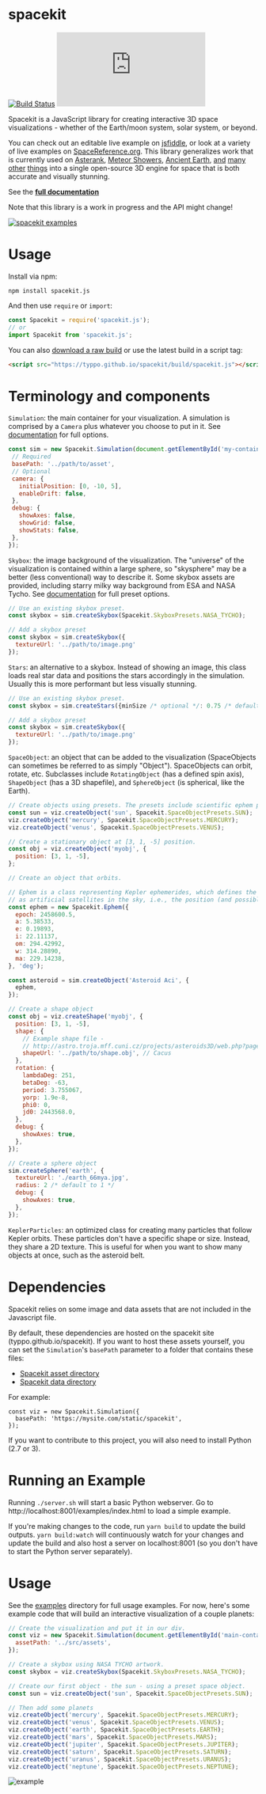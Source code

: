 # spacekit
[![Build Status](https://travis-ci.com/typpo/spacekit.svg?branch=master)](https://travis-ci.com/typpo/spacekit)
[![npm](https://img.shields.io/npm/v/spacekit.js)](https://www.npmjs.com/package/spacekit.js)

Spacekit is a JavaScript library for creating interactive 3D space visualizations - whether of the Earth/moon system, solar system, or beyond.

You can check out an editable live example on [jsfiddle](https://jsfiddle.net/typpo/x9nv8jg0/6/), or look at a variety of live examples on [SpaceReference.org](https://www.spacereference.org/solar-system#ob=2001-einstein-1973-eb,7672-hawking-1995-uo2,2709-sagan-1982-fh).  This library generalizes work that is currently used on [Asterank](https://www.asterank.com/), [Meteor Showers](https://www.meteorshowers.org/), [Ancient Earth](https://dinosaurpictures.org/ancient-earth), [and](https://www.ianww.com/ceres/) [many](https://www.asterank.com/exoplanets) [other](https://www.ianww.com/pluto/) [things](https://www.ianww.com/moonviz/) into a single open-source 3D engine for space that is both accurate and visually stunning.

See the **[full documentation](https://typpo.github.io/spacekit/)**

Note that this library is a work in progress and the API might change!

[![spacekit examples](https://i.imgur.com/u48FCjJ.jpg)](https://typpo.github.io/spacekit/)

# Usage

Install via npm:

```
npm install spacekit.js
```

And then use `require` or `import`:

```js
const Spacekit = require('spacekit.js');
// or
import Spacekit from 'spacekit.js';
```

You can also [download a raw build](https://github.com/typpo/spacekit/tree/master/build) or use the latest build in a script tag:
```html
<script src="https://typpo.github.io/spacekit/build/spacekit.js"></script>
```

# Terminology and components

`Simulation`: the main container for your visualization.  A simulation is comprised by a `Camera` plus whatever you choose to put in it. See [documentation](https://typpo.github.io/spacekit/docs/class/src/Simulation.js~Simulation.html) for full options.
```javascript
const sim = new Spacekit.Simulation(document.getElementById('my-container'), {
 // Required
 basePath: '../path/to/asset',
 // Optional
 camera: {
   initialPosition: [0, -10, 5],
   enableDrift: false,
 },
 debug: {
   showAxes: false,
   showGrid: false,
   showStats: false,
 },
});
```

`Skybox`: the image background of the visualization.  The "universe" of the visualization is contained within a large sphere, so "skysphere" may be a better (less conventional) way to describe it.  Some skybox assets are provided, including starry milky way background from ESA and NASA Tycho. See [documentation](https://typpo.github.io/spacekit/variable/index.html#static-variable-SkyboxPresets) for full preset options.
```javascript
// Use an existing skybox preset.
const skybox = sim.createSkybox(Spacekit.SkyboxPresets.NASA_TYCHO);

// Add a skybox preset
const skybox = sim.createSkybox({
  textureUrl: '../path/to/image.png'
});
```

`Stars`: an alternative to a skybox.  Instead of showing an image, this class loads real star data and positions the stars accordingly in the simulation.  Usually this is more performant but less visually stunning.
```javascript
// Use an existing skybox preset.
const skybox = sim.createStars({minSize /* optional */: 0.75 /* default */});

// Add a skybox preset
const skybox = sim.createSkybox({
  textureUrl: '../path/to/image.png'
});
```

`SpaceObject`: an object that can be added to the visualization (SpaceObjects can sometimes be referred to as simply "Object").  SpaceObjects can orbit, rotate, etc.  Subclasses include `RotatingObject` (has a defined spin axis), `ShapeObject` (has a 3D shapefile), and `SphereObject` (is spherical, like the Earth).
```javascript
// Create objects using presets. The presets include scientific ephem params and/or position.
const sun = viz.createObject('sun', Spacekit.SpaceObjectPresets.SUN);
viz.createObject('mercury', Spacekit.SpaceObjectPresets.MERCURY);
viz.createObject('venus', Spacekit.SpaceObjectPresets.VENUS);

// Create a stationary object at [3, 1, -5] position.
const obj = viz.createObject('myobj', {
  position: [3, 1, -5],
};

// Create an object that orbits.

// Ephem is a class representing Kepler ephemerides, which defines the trajectory of astronomical objects as well
// as artificial satellites in the sky, i.e., the position (and possibly velocity) over time.
const ephem = new Spacekit.Ephem({
  epoch: 2458600.5,
  a: 5.38533,
  e: 0.19893,
  i: 22.11137,
  om: 294.42992,
  w: 314.28890,
  ma: 229.14238,
}, 'deg');

const asteroid = sim.createObject('Asteroid Aci', {
  ephem,
});

// Create a shape object
const obj = viz.createShape('myobj', {
  position: [3, 1, -5],
  shape: {
    // Example shape file -
    // http://astro.troja.mff.cuni.cz/projects/asteroids3D/web.php?page=db_asteroid_detail&asteroid_id=1046
    shapeUrl: '../path/to/shape.obj', // Cacus
  },
  rotation: {
    lambdaDeg: 251,
    betaDeg: -63,
    period: 3.755067,
    yorp: 1.9e-8,
    phi0: 0,
    jd0: 2443568.0,
  },
  debug: {
    showAxes: true,
  },
});

// Create a sphere object
sim.createSphere('earth', {
  textureUrl: './earth_66mya.jpg',
  radius: 2 /* default to 1 */
  debug: {
    showAxes: true,
  },
});
```

`KeplerParticles`: an optimized class for creating many particles that follow Kepler orbits.  These particles don't have a specific shape or size.  Instead, they share a 2D texture.  This is useful for when you want to show many objects at once, such as the asteroid belt.

# Dependencies

Spacekit relies on some image and data assets that are not included in the Javascript file.

By default, these dependencies are hosted on the spacekit site (typpo.github.io/spacekit).  If you want to host these assets yourself, you can set the `Simulation`'s `basePath` parameter to a folder that contains these files:

  - [Spacekit asset directory](https://github.com/typpo/spacekit/tree/master/src/assets)
  - [Spacekit data directory](https://github.com/typpo/spacekit/tree/master/src/data)

For example:

```
const viz = new Spacekit.Simulation({
  basePath: 'https://mysite.com/static/spacekit',
});
```

If you want to contribute to this project, you will also need to install Python (2.7 or 3).

# Running an Example

Running `./server.sh` will start a basic Python webserver.  Go to http://localhost:8001/examples/index.html to load a simple example.

If you're making changes to the code, run `yarn build` to update the build outputs.  `yarn build:watch` will continuously watch for your changes and update the build and also host a server on localhost:8001 (so you don't have to start the Python server separately).

# Usage

See the [examples](https://github.com/typpo/spacekit/tree/master/examples) directory for full usage examples.  For now, here's some example code that will build an interactive visualization of a couple planets:

```javascript
// Create the visualization and put it in our div.
const viz = new Spacekit.Simulation(document.getElementById('main-container'), {
  assetPath: '../src/assets',
});

// Create a skybox using NASA TYCHO artwork.
const skybox = viz.createSkybox(Spacekit.SkyboxPresets.NASA_TYCHO);

// Create our first object - the sun - using a preset space object.
const sun = viz.createObject('sun', Spacekit.SpaceObjectPresets.SUN);

// Then add some planets
viz.createObject('mercury', Spacekit.SpaceObjectPresets.MERCURY);
viz.createObject('venus', Spacekit.SpaceObjectPresets.VENUS);
viz.createObject('earth', Spacekit.SpaceObjectPresets.EARTH);
viz.createObject('mars', Spacekit.SpaceObjectPresets.MARS);
viz.createObject('jupiter', Spacekit.SpaceObjectPresets.JUPITER);
viz.createObject('saturn', Spacekit.SpaceObjectPresets.SATURN);
viz.createObject('uranus', Spacekit.SpaceObjectPresets.URANUS);
viz.createObject('neptune', Spacekit.SpaceObjectPresets.NEPTUNE);
```

![example](https://i.imgur.com/WseTJidl.jpg)
